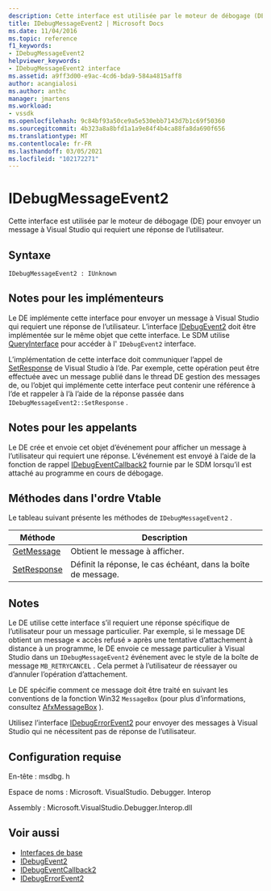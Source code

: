 ```yaml
---
description: Cette interface est utilisée par le moteur de débogage (DE) pour envoyer un message à Visual Studio qui requiert une réponse de l’utilisateur.
title: IDebugMessageEvent2 | Microsoft Docs
ms.date: 11/04/2016
ms.topic: reference
f1_keywords:
- IDebugMessageEvent2
helpviewer_keywords:
- IDebugMessageEvent2 interface
ms.assetid: a9ff3d00-e9ac-4cd6-bda9-584a4815aff8
author: acangialosi
ms.author: anthc
manager: jmartens
ms.workload:
- vssdk
ms.openlocfilehash: 9c84bf93a50ce9a5e530ebb7143d7b1c69f50360
ms.sourcegitcommit: 4b323a8a8bfd1a1a9e84f4b4ca88fa8da690f656
ms.translationtype: MT
ms.contentlocale: fr-FR
ms.lasthandoff: 03/05/2021
ms.locfileid: "102172271"
---
```

# <a name="idebugmessageevent2"></a>IDebugMessageEvent2
Cette interface est utilisée par le moteur de débogage (DE) pour envoyer un message à Visual Studio qui requiert une réponse de l’utilisateur.

## <a name="syntax"></a>Syntaxe

```
IDebugMessageEvent2 : IUnknown
```

## <a name="notes-for-implementers"></a>Notes pour les implémenteurs
 Le DE implémente cette interface pour envoyer un message à Visual Studio qui requiert une réponse de l’utilisateur. L’interface [IDebugEvent2](../../../extensibility/debugger/reference/idebugevent2.md) doit être implémentée sur le même objet que cette interface. Le SDM utilise [QueryInterface](/cpp/atl/queryinterface) pour accéder à l' `IDebugEvent2` interface.

 L’implémentation de cette interface doit communiquer l’appel de [SetResponse](../../../extensibility/debugger/reference/idebugmessageevent2-setresponse.md) de Visual Studio à l’de. Par exemple, cette opération peut être effectuée avec un message publié dans le thread DE gestion des messages de, ou l’objet qui implémente cette interface peut contenir une référence à l’de et rappeler à l’à l’aide de la réponse passée dans `IDebugMessageEvent2::SetResponse` .

## <a name="notes-for-callers"></a>Notes pour les appelants
 Le DE crée et envoie cet objet d’événement pour afficher un message à l’utilisateur qui requiert une réponse. L’événement est envoyé à l’aide de la fonction de rappel [IDebugEventCallback2](../../../extensibility/debugger/reference/idebugeventcallback2.md) fournie par le SDM lorsqu’il est attaché au programme en cours de débogage.

## <a name="methods-in-vtable-order"></a>Méthodes dans l'ordre Vtable
 Le tableau suivant présente les méthodes de `IDebugMessageEvent2` .

|Méthode|Description|
|------------|-----------------|
|[GetMessage](../../../extensibility/debugger/reference/idebugmessageevent2-getmessage.md)|Obtient le message à afficher.|
|[SetResponse](../../../extensibility/debugger/reference/idebugmessageevent2-setresponse.md)|Définit la réponse, le cas échéant, dans la boîte de message.|

## <a name="remarks"></a>Notes
 Le DE utilise cette interface s’il requiert une réponse spécifique de l’utilisateur pour un message particulier. Par exemple, si le message DE obtient un message « accès refusé » après une tentative d’attachement à distance à un programme, le DE envoie ce message particulier à Visual Studio dans un `IDebugMessageEvent2` événement avec le style de la boîte de message `MB_RETRYCANCEL` . Cela permet à l’utilisateur de réessayer ou d’annuler l’opération d’attachement.

 Le DE spécifie comment ce message doit être traité en suivant les conventions de la fonction Win32 `MessageBox` (pour plus d’informations, consultez [AfxMessageBox](/cpp/mfc/reference/cstring-formatting-and-message-box-display#afxmessagebox) ).

 Utilisez l’interface [IDebugErrorEvent2](../../../extensibility/debugger/reference/idebugerrorevent2.md) pour envoyer des messages à Visual Studio qui ne nécessitent pas de réponse de l’utilisateur.

## <a name="requirements"></a>Configuration requise
 En-tête : msdbg. h

 Espace de noms : Microsoft. VisualStudio. Debugger. Interop

 Assembly : Microsoft.VisualStudio.Debugger.Interop.dll

## <a name="see-also"></a>Voir aussi
- [Interfaces de base](../../../extensibility/debugger/reference/core-interfaces.md)
- [IDebugEvent2](../../../extensibility/debugger/reference/idebugevent2.md)
- [IDebugEventCallback2](../../../extensibility/debugger/reference/idebugeventcallback2.md)
- [IDebugErrorEvent2](../../../extensibility/debugger/reference/idebugerrorevent2.md)
